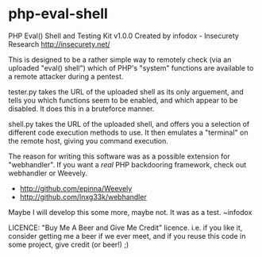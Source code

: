 php-eval-shell
==============

PHP Eval() Shell and Testing Kit
v1.0.0
Created by infodox - Insecurety Research
http://insecurety.net/

This is designed to be a rather simple way to remotely check (via an uploaded "eval() shell")
which of PHP's "system" functions are available to a remote attacker during a pentest.

tester.py takes the URL of the uploaded shell as its only arguement, and tells you which functions
seem to be enabled, and which appear to be disabled. It does this in a bruteforce manner.

shell.py takes the URL of the uploaded shell, and offers you a selection of different code execution
methods to use. It then emulates a "terminal" on the remote host, giving you command execution.

The reason for writing this software was as a possible extension for "webhandler".
If you want a *real* PHP backdooring framework, check out webhandler or Weevely.
- http://github.com/epinna/Weevely
- http://github.com/lnxg33k/webhandler

Maybe I will develop this some more, maybe not. It was as a test.
~infodox

LICENCE: "Buy Me A Beer and Give Me Credit" licence. i.e. if you like it, consider getting me a beer
if we ever meet, and if you reuse this code in some project, give credit (or beer!) ;)
